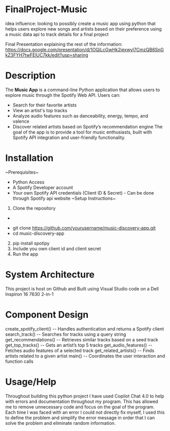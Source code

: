 # FinalProject-Music

idea influence: looking to possibly create a music app using python that helps users explore new songs and 
artists based on their preference using a music data api to track details for a final project

Final Presentation explaining the rest of the information: https://docs.google.com/presentation/d/1OQiLcGwHk2iexwyl7CmzQB6SnGkZ3FYH7twFElUC7kk/edit?usp=sharing

# Description
The **Music App** is a command-line Python application that allows users to explore music through the Spotify Web API. Users can:
- Search for their favorite artists
- View an artist's top tracks
- Analyze audio features such as danceability, energy, tempo, and valence
- Discover related artists based on Spotify’s recommendation engine
The goal of the app is to provide a tool for music enthusiasts, built with Spotify API integration and user-friendly functionality.

# Installation
~Prerequisites~
- Python Access
- A Spotify Developer account
- Your own Spotify API credentials (Client ID & Secret)
      - Can be done through Spotify api website
~Setup Instructions~
1. Clone the repository
- ```bash
- git clone https://github.com/yourusername/music-discovery-app.git
- cd music-discovery-app
2. pip install spotipy
3. Include you own client id and client secret
4. Run the app

# System Architecture
This project is host on Github and Built using Visual Studio code on a Dell Inspiron 16 7630 2-in-1

# Component Design
create_spotify_client() --	Handles authentication and returns a Spotify client
search_track() -- Searches for tracks using a query string
get_recommendations()	-- Retrieves similar tracks based on a seed track
get_top_tracks()	-- Gets an artist’s top 5 tracks
get_audio_features()	-- Fetches audio features of a selected track
get_related_artists()	-- Finds artists related to a given artist
main()	-- Coordinates the user interaction and function calls

# Usage/Help
Throughout building this python project I have used Copilot Chat 4.0 to help with errors and documentation throughout my program.
This has allowed me to remove unnecessary code and focus on the goal of the program.
Each time I was faced with an error I could not directly fix myself, I used this to define the problem and simplify the error message
in order that I can solve the problem and eliminate random information. 
